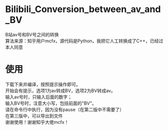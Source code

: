 # Bilibili_Conversion_between_av_and_BV
B站av号和BV号之间的转换  
算法来源：知乎用户mcfx，源代码是Python，我把它人工转换成了C++，已经过本人同意
# 使用
下载下来并编译，按照提示操作即可。  
开始会有提示，选项1为av转成BV，选项2为BV转成av。  
输入av号时，只输入后面的数字；  
输入BV号时，注意大小写，包括前面的"BV"。  
请在命令行中执行，因为没有pause（在第二版中不需要了）  
在第三版中，可以导出到文件  
谢谢使用！谢谢知乎大佬mcfx！  
